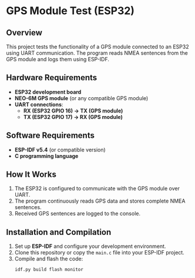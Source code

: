 # GPS Module Test (ESP32)

## Overview
This project tests the functionality of a GPS module connected to an ESP32 using UART communication. The program reads NMEA sentences from the GPS module and logs them using ESP-IDF.

## Hardware Requirements
- **ESP32 development board**
- **NEO-6M GPS module** (or any compatible GPS module)
- **UART connections**:
  - **RX (ESP32 GPIO 16) → TX (GPS module)**
  - **TX (ESP32 GPIO 17) → RX (GPS module)**

## Software Requirements
- **ESP-IDF v5.4** (or compatible version)
- **C programming language**

## How It Works
1. The ESP32 is configured to communicate with the GPS module over UART.
2. The program continuously reads GPS data and stores complete NMEA sentences.
3. Received GPS sentences are logged to the console.

## Installation and Compilation
1. Set up **ESP-IDF** and configure your development environment.
2. Clone this repository or copy the `main.c` file into your ESP-IDF project.
3. Compile and flash the code:
   ```sh
   idf.py build flash monitor
